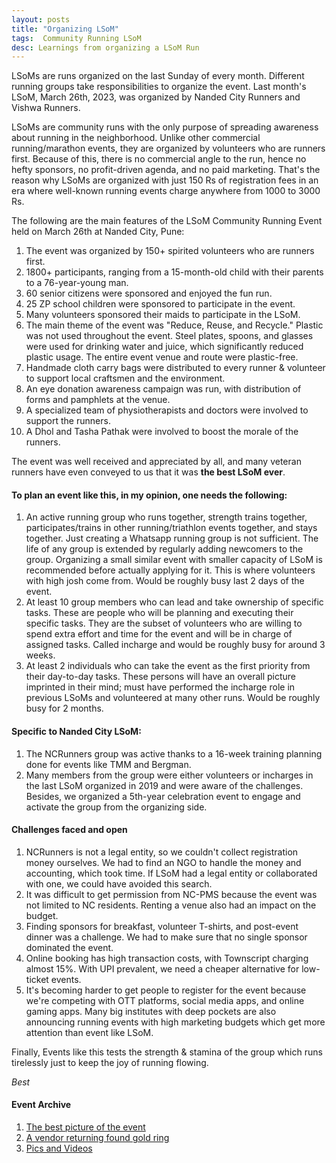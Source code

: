 ```yaml
---
layout: posts
title: "Organizing LSoM"
tags:  Community Running LSoM
desc: Learnings from organizing a LSoM Run
---
```


LSoMs are runs organized on the last Sunday of every month. Different running
groups take responsibilities to organize the event. Last month's LSoM, March
26th, 2023, was organized by Nanded City Runners and Vishwa Runners.

LSoMs are community runs with the only purpose of spreading awareness about
running in the neighborhood. Unlike other commercial running/marathon events,
they are organized by volunteers who are runners first. Because of this, there
is no commercial angle to the run, hence no hefty sponsors, no profit-driven
agenda, and no paid marketing. That's the reason why LSoMs are organized with
just 150 Rs of registration fees in an era where well-known running events
charge anywhere from 1000 to 3000 Rs.

The following are the main features of the LSoM Community Running Event held on
March 26th at Nanded City, Pune:

1. The event was organized by 150+ spirited volunteers who are runners first.
2. 1800+ participants, ranging from a 15-month-old child with their parents to a
   76-year-young man.
3. 60 senior citizens were sponsored and enjoyed the fun run.
4. 25 ZP school children were sponsored to participate in the event.
5. Many volunteers sponsored their maids to participate in the LSoM.
6. The main theme of the event was "Reduce, Reuse, and Recycle." Plastic was not
   used throughout the event. Steel plates, spoons, and glasses were used for
   drinking water and juice, which significantly reduced plastic usage. The
   entire event venue and route were plastic-free.
7. Handmade cloth carry bags were distributed to every runner & volunteer to
   support local craftsmen and the environment.
8. An eye donation awareness campaign was run, with distribution of forms and
   pamphlets at the venue.
9. A specialized team of physiotherapists and doctors were involved to support
   the runners.
10. A Dhol and Tasha Pathak were involved to boost the morale of the runners.
 
The event was well received and appreciated by all, and many veteran runners
have even conveyed to us that it was **the best LSoM ever**.

#### To plan an event like this, in my opinion, one needs the following:

1. An active running group who runs together, strength trains together,
   participates/trains in other running/triathlon events together, and stays
   together. Just creating a Whatsapp running group is not sufficient. The life
   of any group is extended by regularly adding newcomers to the group.
   Organizing a small similar event with smaller capacity of LSoM is recommended
   before actually applying for it. This is where volunteers with high josh come
   from. Would be roughly busy last 2 days of the event.
2. At least 10 group members who can lead and take ownership of specific tasks.
   These are people who will be planning and executing their specific tasks.
   They are the subset of volunteers who are willing to spend extra effort and
   time for the event and will be in charge of assigned tasks. Called incharge
   and would be roughly busy for around 3 weeks.
3. At least 2 individuals who can take the event as the first priority from
   their day-to-day tasks. These persons will have an overall picture imprinted
   in their mind; must have performed the incharge role in previous LSoMs and
   volunteered at many other runs. Would be roughly busy for 2 months.

#### Specific to Nanded City LSoM:

1. The NCRunners group was active thanks to a 16-week training planning done for
   events like TMM and Bergman.
2. Many members from the group were either volunteers or incharges in the last
   LSoM organized in 2019 and were aware of the challenges. Besides, we
   organized a 5th-year celebration event to engage and activate the group from
   the organizing side.

#### Challenges faced and open

1. NCRunners is not a legal entity, so we couldn't collect registration money
   ourselves. We had to find an NGO to handle the money and accounting, which
   took time. If LSoM had a legal entity or collaborated with one, we could have
   avoided this search.
2. It was difficult to get permission from NC-PMS because the event was not limited
   to NC residents. Renting a venue also had an impact on the budget.
3. Finding sponsors for breakfast, volunteer T-shirts, and post-event dinner was
   a challenge. We had to make sure that no single sponsor dominated the event.
4. Online booking has high transaction costs, with Townscript charging almost
   15%. With UPI prevalent, we need a cheaper alternative for low-ticket events.
5. It's becoming harder to get people to register for the event because we're
   competing with OTT platforms, social media apps, and online gaming apps. Many
   big institutes with deep pockets are also announcing running events with high
   marketing budgets which get more attention than event like LSoM.

Finally, Events like this tests the strength & stamina of the group which runs
tirelessly just to keep the joy of running flowing.

_Best_

#### Event Archive
1. [The best picture of the event](https://twitter.com/yogeshpowar/status/1640316880044060673)
2. [A vendor returning found gold ring](https://twitter.com/NCrunners_in/status/1640889590516154369)
3. [Pics and Videos](https://twitter.com/NCrunners_in/status/1640629654007738369)
